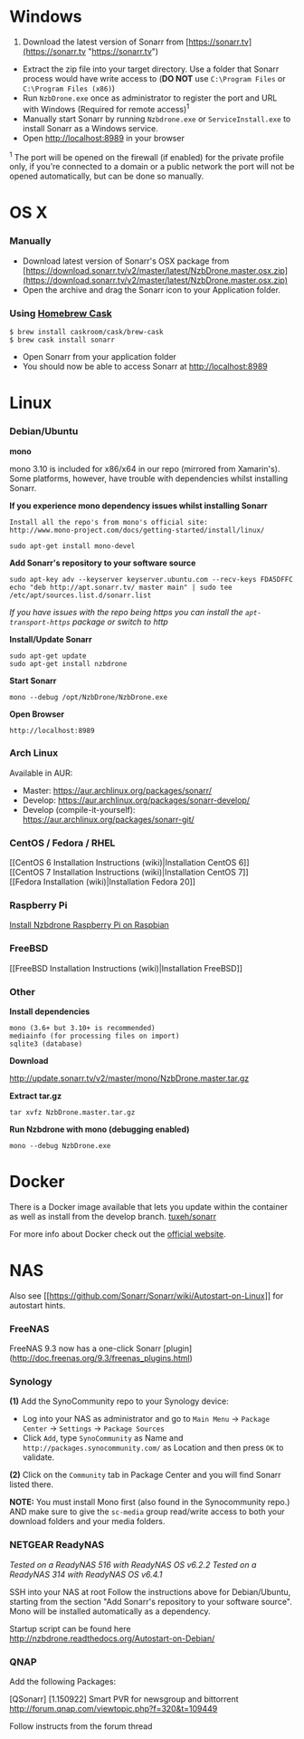 # Windows
1. Download the latest version of Sonarr from [https://sonarr.tv](https://sonarr.tv "https://sonarr.tv")
* Extract the zip file into your target directory. Use a folder that Sonarr process would have write access to (**DO NOT** use `C:\Program Files` or `C:\Program Files (x86)`)
* Run `NzbDrone.exe` once as administrator to register the port and URL with Windows (Required for remote access)<sup>1</sup>
* Manually start Sonarr by running `Nzbdrone.exe` or `ServiceInstall.exe` to install Sonarr as a Windows service.
* Open [http://localhost:8989](http://localhost:8989) in your browser


<sup>1</sup> The port will be opened on the firewall (if enabled) for the private profile only, if you're connected to a domain or a public network the port will not be opened automatically, but can be done so manually.

# OS X #

### Manually ###
* Download latest version of Sonarr's OSX package from [https://download.sonarr.tv/v2/master/latest/NzbDrone.master.osx.zip](https://download.sonarr.tv/v2/master/latest/NzbDrone.master.osx.zip)
* Open the archive and drag the Sonarr icon to your Application folder.

### Using [Homebrew Cask](https://github.com/caskroom/homebrew-cask) ###

```
$ brew install caskroom/cask/brew-cask
$ brew cask install sonarr
```

* Open Sonarr from your application folder
* You should now be able to access Sonarr at [http://localhost:8989](http://localhost:8989) 


# Linux #

### Debian/Ubuntu ###

**mono**

mono 3.10 is included for x86/x64 in our repo (mirrored from Xamarin's). Some platforms, however, have trouble with dependencies whilst installing Sonarr.

**If you experience mono dependency issues whilst installing Sonarr**

	Install all the repo's from mono's official site: 
	http://www.mono-project.com/docs/getting-started/install/linux/

	sudo apt-get install mono-devel

**Add Sonarr's repository to your software source**
       

    sudo apt-key adv --keyserver keyserver.ubuntu.com --recv-keys FDA5DFFC
    echo "deb http://apt.sonarr.tv/ master main" | sudo tee /etc/apt/sources.list.d/sonarr.list

*If you have issues with the repo being https you can install the `apt-transport-https` package or switch to http*

**Install/Update Sonarr**
	
	sudo apt-get update
	sudo apt-get install nzbdrone 

**Start Sonarr**

	mono --debug /opt/NzbDrone/NzbDrone.exe

**Open Browser**

	http://localhost:8989

### Arch Linux ###
Available in AUR:
- Master: https://aur.archlinux.org/packages/sonarr/
- Develop: https://aur.archlinux.org/packages/sonarr-develop/
- Develop (compile-it-yourself): https://aur.archlinux.org/packages/sonarr-git/


### CentOS / Fedora / RHEL ###
[[CentOS 6 Installation Instructions (wiki)|Installation CentOS 6]]   
[[CentOS 7 Installation Instructions (wiki)|Installation CentOS 7]]   
[[Fedora Installation (wiki)|Installation Fedora 20]]

### Raspberry Pi ###
[Install Nzbdrone Raspberry Pi on Raspbian](http://www.htpcguides.com/install-sonarr-raspberry-pi-mono-310/)

### FreeBSD ###

[[FreeBSD Installation Instructions (wiki)|Installation FreeBSD]]

### Other ###
**Install dependencies**

    mono (3.6+ but 3.10+ is recommended)
    mediainfo (for processing files on import)
    sqlite3 (database)

**Download**

http://update.sonarr.tv/v2/master/mono/NzbDrone.master.tar.gz

**Extract tar.gz**

    tar xvfz NzbDrone.master.tar.gz

**Run Nzbdrone with mono (debugging enabled)**

    mono --debug NzbDrone.exe

# Docker #

There is a Docker image available that lets you update within the container as well as install from the develop branch.  [tuxeh/sonarr](https://registry.hub.docker.com/u/tuxeh/sonarr/)

For more info about Docker check out the [official website](https://www.docker.com).

# NAS #

Also see [[https://github.com/Sonarr/Sonarr/wiki/Autostart-on-Linux]] for autostart hints.

### FreeNAS ###

FreeNAS 9.3 now has a one-click Sonarr [plugin] (http://doc.freenas.org/9.3/freenas_plugins.html)

### Synology ###

**(1)** Add the SynoCommunity repo to your Synology device:

* Log into your NAS as administrator and go to `Main Menu` -> `Package Center` -> `Settings` -> `Package Sources`
* Click `Add`, type `SynoCommunity` as Name and `http://packages.synocommunity.com/` as Location and then press `OK` to validate.

**(2)** Click on the `Community` tab in Package Center and you will find Sonarr listed there.

**NOTE:** You must install Mono first (also found in the Synocommunity repo.) AND make sure to give the `sc-media` group read/write access to both your download folders and your media folders.

### NETGEAR ReadyNAS ###

_Tested on a ReadyNAS 516 with ReadyNAS OS v6.2.2_
_Tested on a ReadyNAS 314 with ReadyNAS OS v6.4.1_

SSH into your NAS at root
Follow the instructions above for Debian/Ubuntu, starting from the section "Add Sonarr's repository to your software source". Mono will be installed automatically as a dependency.

Startup script can be found here http://nzbdrone.readthedocs.org/Autostart-on-Debian/

### QNAP ###

Add the following Packages:

[QSonarr] [1.150922] Smart PVR for newsgroup and bittorrent
http://forum.qnap.com/viewtopic.php?f=320&t=109449

Follow instructs from the forum thread